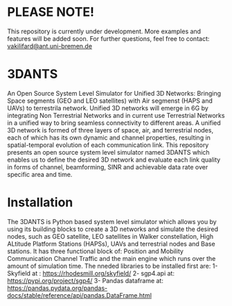 # PLEASE NOTE!
This repository is currently under development. More examples and features will be added soon.
For further questions, feel free to contact: vakilifard@ant.uni-bremen.de
# 3DANTS
An Open Source System Level Simulator for Unified 3D Networks: Bringing Space segments (GEO and LEO satellites) with Air segmenst (HAPS and UAVs) to terrestrila network. 
Unified 3D networks will emerge in 6G by integrating Non Terrestrial Networks and in current use Terrestrial Networks in a unified way to bring seamless connectivity to different areas. A unified 3D network is formed of three layers of space, air, and terrestrial nodes, each of which has its own dynamic and channel properties, resulting in spatial-temporal evolution of each communication link. This repository presents an open source system level simulator named 3DANTS which enables us to define the desired 3D network and evaluate each link quality in forms of channel, beamforming, SINR and achievable data rate over specific area and time.
# Installation
The 3DANTS is Python based system level simulator which allows you by using its building blocks to create a 3D networks and simulate the desired nodes, such as GEO satellite, LEO satellites in Walker constellation, High ALtitude Platform Stations (HAPSs), UAVs and terrestrial nodes and Base stations. It has three functional block of:
Position and Mobility
Communication Channel 
Traffic 
and the main engine which runs over the amount of simulation time. 
The nneded libraries to be installed first are: 
1- Skyfield at : https://rhodesmill.org/skyfield/
2- sgp4.api at: https://pypi.org/project/sgp4/
3- Pandas dataframe at: https://pandas.pydata.org/pandas-docs/stable/reference/api/pandas.DataFrame.html
